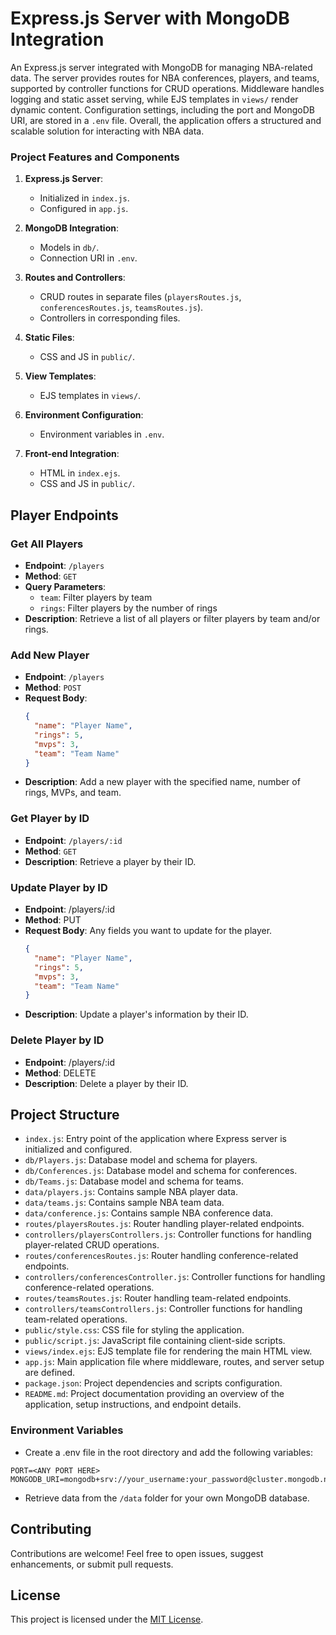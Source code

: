 # Express.js Server with MongoDB Integration

An Express.js server integrated with MongoDB for managing NBA-related data. The server provides routes for NBA conferences, players, and teams, supported by controller functions for CRUD operations. Middleware handles logging and static asset serving, while EJS templates in `views/` render dynamic content. Configuration settings, including the port and MongoDB URI, are stored in a `.env` file. Overall, the application offers a structured and scalable solution for interacting with NBA data.

### Project Features and Components

1. **Express.js Server**:

   - Initialized in `index.js`.
   - Configured in `app.js`.

2. **MongoDB Integration**:

   - Models in `db/`.
   - Connection URI in `.env`.

3. **Routes and Controllers**:

   - CRUD routes in separate files (`playersRoutes.js`, `conferencesRoutes.js`, `teamsRoutes.js`).
   - Controllers in corresponding files.

4. **Static Files**:

   - CSS and JS in `public/`.

5. **View Templates**:

   - EJS templates in `views/`.

6. **Environment Configuration**:

   - Environment variables in `.env`.

7. **Front-end Integration**:
   - HTML in `index.ejs`.
   - CSS and JS in `public/`.

## Player Endpoints

### Get All Players

- **Endpoint**: `/players`
- **Method**: `GET`
- **Query Parameters**:
  - `team`: Filter players by team
  - `rings`: Filter players by the number of rings
- **Description**: Retrieve a list of all players or filter players by team and/or rings.

### Add New Player

- **Endpoint**: `/players`
- **Method**: `POST`
- **Request Body**:
  ```json
  {
    "name": "Player Name",
    "rings": 5,
    "mvps": 3,
    "team": "Team Name"
  }
  ```
- **Description**: Add a new player with the specified name, number of rings, MVPs, and team.

### Get Player by ID

- **Endpoint**: `/players/:id`
- **Method**: `GET`
- **Description**: Retrieve a player by their ID.

### Update Player by ID

- **Endpoint**: /players/:id
- **Method**: PUT
- **Request Body**: Any fields you want to update for the player.
  ```json
  {
    "name": "Player Name",
    "rings": 5,
    "mvps": 3,
    "team": "Team Name"
  }
  ```
- **Description**: Update a player's information by their ID.

### Delete Player by ID

- **Endpoint**: /players/:id
- **Method**: DELETE
- **Description**: Delete a player by their ID.

## Project Structure

- `index.js`: Entry point of the application where Express server is initialized and configured.
- `db/Players.js`: Database model and schema for players.
- `db/Conferences.js`: Database model and schema for conferences.
- `db/Teams.js`: Database model and schema for teams.
- `data/players.js`: Contains sample NBA player data.
- `data/teams.js`: Contains sample NBA team data.
- `data/conference.js`: Contains sample NBA conference data.
- `routes/playersRoutes.js`: Router handling player-related endpoints.
- `controllers/playersControllers.js`: Controller functions for handling player-related CRUD operations.
- `routes/conferencesRoutes.js`: Router handling conference-related endpoints.
- `controllers/conferencesController.js`: Controller functions for handling conference-related operations.
- `routes/teamsRoutes.js`: Router handling team-related endpoints.
- `controllers/teamsControllers.js`: Controller functions for handling team-related operations.
- `public/style.css`: CSS file for styling the application.
- `public/script.js`: JavaScript file containing client-side scripts.
- `views/index.ejs`: EJS template file for rendering the main HTML view.
- `app.js`: Main application file where middleware, routes, and server setup are defined.
- `package.json`: Project dependencies and scripts configuration.
- `README.md`: Project documentation providing an overview of the application, setup instructions, and endpoint details.

### Environment Variables

- Create a .env file in the root directory and add the following variables:

```
PORT=<ANY PORT HERE>
MONGODB_URI=mongodb+srv://your_username:your_password@cluster.mongodb.net/nba
```

- Retrieve data from the `/data` folder for your own MongoDB database.

## Contributing

Contributions are welcome! Feel free to open issues, suggest enhancements, or submit pull requests.

## License

This project is licensed under the [MIT License](LICENSE).
